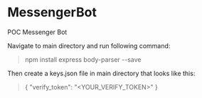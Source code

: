 # MessengerBot
 POC Messenger Bot

Navigate to main directory and run following command:

> npm install express body-parser --save

Then create a keys.json file in main directory that looks like this:

> {
>   "verify_token": "<YOUR_VERIFY_TOKEN>"
> }
